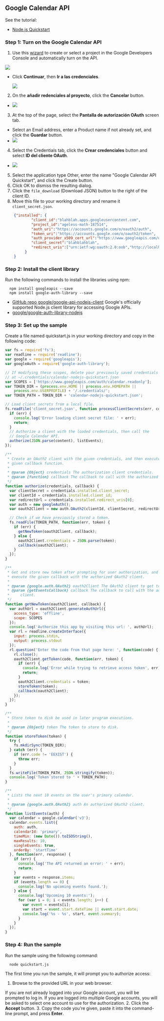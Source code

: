 ## Google Calendar API

See the tutorial:

* [Node.js Quickstart](https://developers.google.com/google-apps/calendar/quickstart/nodejs)

### Step 1: Turn on the Google Calendar API

1. Use this [wizard](https://console.developers.google.com/start/api?id=calendar) to create or select a project in the Google Developers Console and automatically turn on the API. 

  ![](images/inicial.png)
  - Click **Continuar**, then **Ir a las credenciales**.

    ![](images/2-a-las-credenciales.png)
2. On the **añadir redenciales al proyecto**, click the **Cancelar** button.
  - ![](images/3-anadir-credenciales.png)
3. At the top of the page, select the **Pantalla de autorización OAuth** screen tab. 
  - Select an Email address, enter a Product name if not already set, and click the **Guardar** button.
  - ![](images/4-autorizacion-oauth.png)
4. Select the Credentials tab, click the **Crear credenciales** button and select **ID del cliente OAuth**.
  - ![](images/crear-credenciales.png)
5. Select the application type Other, enter the name "Google Calendar API Quickstart", and click the Create button.
6. Click OK to dismiss the resulting dialog.
7. Click the `file_download` (Download JSON) button to the right of the client ID.
8. Move this file to your working directory and rename it `client_secret.json`.

  ```json
      {"installed": {
              "client_id":"blahblah.apps.googleusercontent.com",
              "project_id":"ageless-math-187514",
              "auth_uri":"https://accounts.google.com/o/oauth2/auth",
              "token_uri":"https://accounts.google.com/o/oauth2/token",
              "auth_provider_x509_cert_url":"https://www.googleapis.com/oauth2/v1/certs",
              "client_secret":"blahblahblah",
              "redirect_uris":["urn:ietf:wg:oauth:2.0:oob","http://localhost"]
           }
      }
  ```

### Step 2: Install the client library

Run the following commands to install the libraries using npm:

```
  npm install googleapis --save
  npm install google-auth-library --save
```

* [GitHub repo google/google-api-nodejs-client](https://github.com/google/google-api-nodejs-client) Google's officially supported Node.js client library for accessing Google APIs.
* [google/google-auth-library-nodejs](https://github.com/google/google-auth-library-nodejs)



### Step 3: Set up the sample

Create a file named quickstart.js in your working directory and copy in the following code:


```js
var fs = require('fs');
var readline = require('readline');
var google = require('googleapis');
var googleAuth = require('google-auth-library');

// If modifying these scopes, delete your previously saved credentials
// at ~/.credentials/calendar-nodejs-quickstart.json
var SCOPES = ['https://www.googleapis.com/auth/calendar.readonly'];
var TOKEN_DIR = (process.env.HOME || process.env.HOMEPATH ||
    process.env.USERPROFILE) + '/.credentials/';
var TOKEN_PATH = TOKEN_DIR + 'calendar-nodejs-quickstart.json';

// Load client secrets from a local file.
fs.readFile('client_secret.json', function processClientSecrets(err, content) {
  if (err) {
    console.log('Error loading client secret file: ' + err);
    return;
  }
  // Authorize a client with the loaded credentials, then call the
  // Google Calendar API.
  authorize(JSON.parse(content), listEvents);
});

/**
 * Create an OAuth2 client with the given credentials, and then execute the
 * given callback function.
 *
 * @param {Object} credentials The authorization client credentials.
 * @param {function} callback The callback to call with the authorized client.
 */
function authorize(credentials, callback) {
  var clientSecret = credentials.installed.client_secret;
  var clientId = credentials.installed.client_id;
  var redirectUrl = credentials.installed.redirect_uris[0];
  var auth = new googleAuth();
  var oauth2Client = new auth.OAuth2(clientId, clientSecret, redirectUrl);

  // Check if we have previously stored a token.
  fs.readFile(TOKEN_PATH, function(err, token) {
    if (err) {
      getNewToken(oauth2Client, callback);
    } else {
      oauth2Client.credentials = JSON.parse(token);
      callback(oauth2Client);
    }
  });
}

/**
 * Get and store new token after prompting for user authorization, and then
 * execute the given callback with the authorized OAuth2 client.
 *
 * @param {google.auth.OAuth2} oauth2Client The OAuth2 client to get token for.
 * @param {getEventsCallback} callback The callback to call with the authorized
 *     client.
 */
function getNewToken(oauth2Client, callback) {
  var authUrl = oauth2Client.generateAuthUrl({
    access_type: 'offline',
    scope: SCOPES
  });
  console.log('Authorize this app by visiting this url: ', authUrl);
  var rl = readline.createInterface({
    input: process.stdin,
    output: process.stdout
  });
  rl.question('Enter the code from that page here: ', function(code) {
    rl.close();
    oauth2Client.getToken(code, function(err, token) {
      if (err) {
        console.log('Error while trying to retrieve access token', err);
        return;
      }
      oauth2Client.credentials = token;
      storeToken(token);
      callback(oauth2Client);
    });
  });
}

/**
 * Store token to disk be used in later program executions.
 *
 * @param {Object} token The token to store to disk.
 */
function storeToken(token) {
  try {
    fs.mkdirSync(TOKEN_DIR);
  } catch (err) {
    if (err.code != 'EEXIST') {
      throw err;
    }
  }
  fs.writeFile(TOKEN_PATH, JSON.stringify(token));
  console.log('Token stored to ' + TOKEN_PATH);
}

/**
 * Lists the next 10 events on the user's primary calendar.
 *
 * @param {google.auth.OAuth2} auth An authorized OAuth2 client.
 */
function listEvents(auth) {
  var calendar = google.calendar('v3');
  calendar.events.list({
    auth: auth,
    calendarId: 'primary',
    timeMin: (new Date()).toISOString(),
    maxResults: 10,
    singleEvents: true,
    orderBy: 'startTime'
  }, function(err, response) {
    if (err) {
      console.log('The API returned an error: ' + err);
      return;
    }
    var events = response.items;
    if (events.length == 0) {
      console.log('No upcoming events found.');
    } else {
      console.log('Upcoming 10 events:');
      for (var i = 0; i < events.length; i++) {
        var event = events[i];
        var start = event.start.dateTime || event.start.date;
        console.log('%s - %s', start, event.summary);
      }
    }
  });
}
```

### Step 4: Run the sample

Run the sample using the following command:

```
  node quickstart.js
```

The first time you run the sample, it will prompt you to authorize access:

1. Browse to the provided URL in your web browser.

  If you are not already logged into your Google account, you will be prompted to log in. If you are logged into multiple Google accounts, you will be asked to select one account to use for the authorization.
2. Click the **Accept** button.
3. Copy the code you're given, paste it into the command-line prompt, and press **Enter**.
